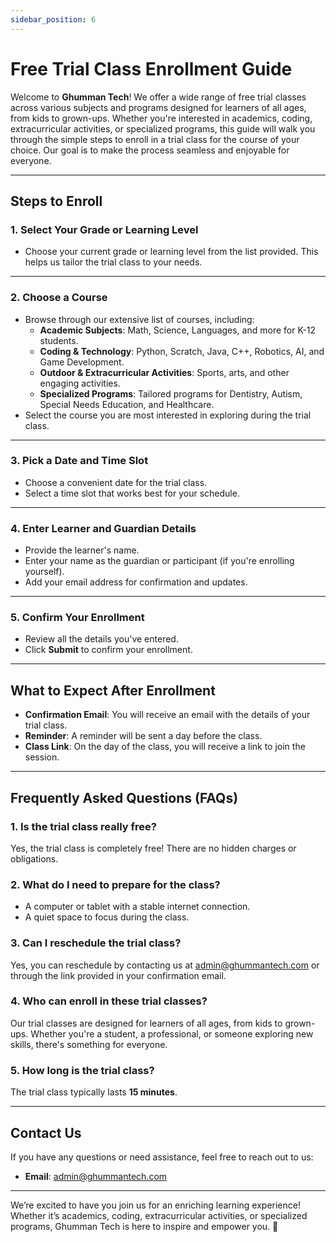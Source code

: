 ```yaml
---
sidebar_position: 6
---
```


# Free Trial Class Enrollment Guide

Welcome to **Ghumman Tech**! We offer a wide range of free trial classes across various subjects and programs designed for learners of all ages, from kids to grown-ups. Whether you're interested in academics, coding, extracurricular activities, or specialized programs, this guide will walk you through the simple steps to enroll in a trial class for the course of your choice. Our goal is to make the process seamless and enjoyable for everyone.

---

## **Steps to Enroll**

### **1. Select Your Grade or Learning Level**
- Choose your current grade or learning level from the list provided. This helps us tailor the trial class to your needs.

---

### **2. Choose a Course**
- Browse through our extensive list of courses, including:
  - **Academic Subjects**: Math, Science, Languages, and more for K-12 students.
  - **Coding & Technology**: Python, Scratch, Java, C++, Robotics, AI, and Game Development.
  - **Outdoor & Extracurricular Activities**: Sports, arts, and other engaging activities.
  - **Specialized Programs**: Tailored programs for Dentistry, Autism, Special Needs Education, and Healthcare.
- Select the course you are most interested in exploring during the trial class.

---

### **3. Pick a Date and Time Slot**
- Choose a convenient date for the trial class.
- Select a time slot that works best for your schedule.

---

### **4. Enter Learner and Guardian Details**
- Provide the learner's name.
- Enter your name as the guardian or participant (if you're enrolling yourself).
- Add your email address for confirmation and updates.

---

### **5. Confirm Your Enrollment**
- Review all the details you've entered.
- Click **Submit** to confirm your enrollment.

---

## **What to Expect After Enrollment**
- **Confirmation Email**: You will receive an email with the details of your trial class.
- **Reminder**: A reminder will be sent a day before the class.
- **Class Link**: On the day of the class, you will receive a link to join the session.

---

## **Frequently Asked Questions (FAQs)**

### **1. Is the trial class really free?**
Yes, the trial class is completely free! There are no hidden charges or obligations.

### **2. What do I need to prepare for the class?**
- A computer or tablet with a stable internet connection.
- A quiet space to focus during the class.

### **3. Can I reschedule the trial class?**
Yes, you can reschedule by contacting us at [admin@ghummantech.com](mailto:admin@ghummantech.com) or through the link provided in your confirmation email.

### **4. Who can enroll in these trial classes?**
Our trial classes are designed for learners of all ages, from kids to grown-ups. Whether you're a student, a professional, or someone exploring new skills, there's something for everyone.

### **5. How long is the trial class?**
The trial class typically lasts **15 minutes**.

---

## **Contact Us**
If you have any questions or need assistance, feel free to reach out to us:
- **Email**: [admin@ghummantech.com](mailto:admin@ghummantech.com)

---

We’re excited to have you join us for an enriching learning experience! Whether it’s academics, coding, extracurricular activities, or specialized programs, Ghumman Tech is here to inspire and empower you. 🚀
